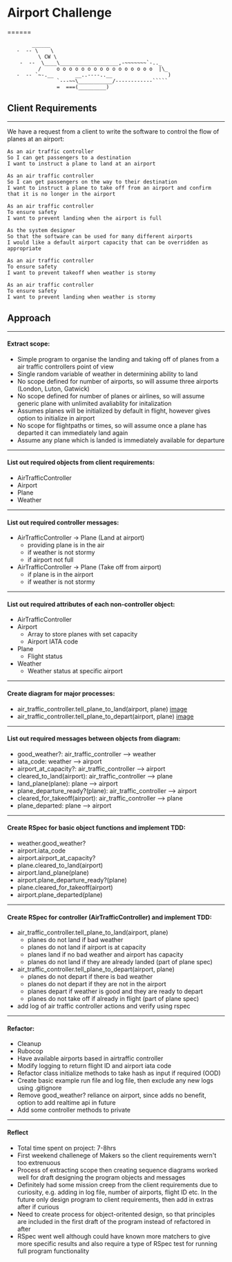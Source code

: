 # Airport Challenge
======

```
        ______
   -  -- \    \
          \ CW \
    -  --  \____\___________________,-~~~~~~~`-.._
          /     o o o o o o o o o o o o o o o o  |\_
   -  -- `~-.__       __..----..__                  )
                `---~~\___________/------------`````
                =  ===(_________)

```

## Client Requirements
---------

We have a request from a client to write the software to control the flow of planes at an airport:

```
As an air traffic controller
So I can get passengers to a destination
I want to instruct a plane to land at an airport
```
```
As an air traffic controller
So I can get passengers on the way to their destination
I want to instruct a plane to take off from an airport and confirm that it is no longer in the airport
```
```
As an air traffic controller
To ensure safety
I want to prevent landing when the airport is full
```
```
As the system designer
So that the software can be used for many different airports
I would like a default airport capacity that can be overridden as appropriate
```
```
As an air traffic controller
To ensure safety
I want to prevent takeoff when weather is stormy
```
```
As an air traffic controller
To ensure safety
I want to prevent landing when weather is stormy
```

## Approach
---------

#### Extract scope:
* Simple program to organise the landing and taking off of planes from a air traffic controllers point of view
* Single random variable of weather in determining ability to land
* No scope defined for number of airports, so will assume three airports (London, Luton, Gatwick)
* No scope defined for number of planes or airlines, so will assume generic plane with unlimited avaliablity for initalization
* Assumes planes will be initialized by default in flight, however gives option to initialize in airport
* No scope for flightpaths or times, so will assume once a plane has departed it can immediately land again
* Assume any plane which is landed is immediately available for departure
------

#### List out required objects from client requirements:
* AirTrafficController
* Airport
* Plane
* Weather
------

#### List out required controller messages:
* AirTrafficController -> Plane (Land at airport)
  - providing plane is in the air
  - if weather is not stormy
  - if airport not full
* AirTrafficController -> Plane (Take off from airport)
  - if plane is in the airport
  - if weather is not stormy
------

#### List out required attributes of each non-controller object:
* AirTrafficController
* Airport
  - Array to store planes with set capacity
  - Airport IATA code
* Plane
  - Flight status
* Weather
  - Weather status at specific airport
------

#### Create diagram for major processes:
* air_traffic_controller.tell_plane_to_land(airport, plane) [image](https://github.com/cpcwood/airport_challenge-1/blob/master/process_diagrams/depart_plane.jpeg)
* air_traffic_controller.tell_plane_to_depart(airport, plane) [image](https://github.com/cpcwood/airport_challenge-1/blob/master/process_diagrams/land_plane.jpeg)
------

#### List out required messages between objects from diagram:
* good_weather?: air_traffic_controller --> weather
* iata_code: weather --> airport
* airport_at_capacity?: air_traffic_controller --> airport
* cleared_to_land(airport): air_traffic_controller --> plane
* land_plane(plane): plane --> airport
* plane_departure_ready?(plane): air_traffic_controller --> airport
* cleared_for_takeoff(airport): air_traffic_controller --> plane
* plane_departed: plane --> airport
------

#### Create RSpec for basic object functions and implement TDD:
* weather.good_weather?
* airport.iata_code
* airport.airport_at_capacity?
* plane.cleared_to_land(airport)
* airport.land_plane(plane)
* airport.plane_departure_ready?(plane)
* plane.cleared_for_takeoff(airport)
* airport.plane_departed(plane)
------

#### Create RSpec for controller (AirTrafficController) and implement TDD:
* air_traffic_controller.tell_plane_to_land(airport, plane)
  - planes do not land if bad weather
  - planes do not land if airport is at capacity
  - planes land if no bad weather and airport has capacity
  - planes do not land if they are already landed (part of plane spec)
* air_traffic_controller.tell_plane_to_depart(airport, plane)
  - planes do not depart if there is bad weather
  - planes do not depart if they are not in the airport
  - planes depart if weather is good and they are ready to depart
  - planes do not take off if already in flight (part of plane spec)
* add log of air traffic controller actions and verify using rspec
------

#### Refactor:
* Cleanup
* Rubocop
* Have available airports based in airtraffic controller
* Modify logging to return flight ID and airport iata code
* Refactor class initialize methods to take hash as input if required (OOD)
* Create basic example run file and log file, then exclude any new logs using .gitignore
* Remove good_weather? reliance on airport, since adds no benefit, option to add realtime api in future
* Add some controller methods to private
------

#### Reflect
* Total time spent on project: 7-8hrs
* First weekend challenege of Makers so the client requirements wern't too extrenuous
*  Process of extracting scope then creating sequence diagrams worked well for draft designing the program objects and messages
* Definitely had some mission creep from the client requirements due to curiosity, e.g. adding in log file, number of airports, flight ID etc. In the future only design program to client requirements, then add in extras after if curious
* Need to create process for object-oritented design, so that principles are included in the first draft of the program instead of refactored in after
* RSpec went well although could have known more matchers to give more specific results and also require a type of RSpec test for running full program functionality
